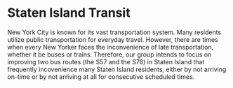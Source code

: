 # Staten Island Transit

New York City is known for its vast transportation system. Many residents utilize public transportation for everyday travel. However, there are times when every New Yorker faces the inconvenience of late transportation, whether it be buses or trains. Therefore, our group intends to focus on improving two bus routes (the S57 and the S78) in Staten Island that frequently incovenience many Staten Island residents, either by not arriving on-time or by not arriving at all for consecutive scheduled times. 
